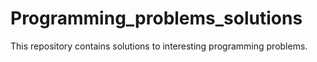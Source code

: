 # Programming_problems_solutions
This repository contains solutions to interesting programming problems.

